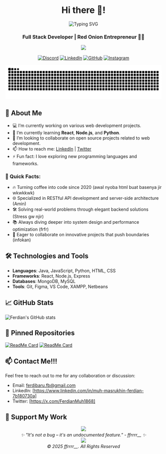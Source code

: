 <!--
# <div align="center">👋 Hi, I'm Andra! ✨👨‍💻</div>

<div align="center">
  <img src="https://media.giphy.com/media/hvRJCLFzcasrR4ia7z/giphy.gif" width="60px" />
</div>

<div align="center">
  <img src="https://readme-typing-svg.demolab.com?font=Fira+Code&pause=1000&color=6AD600&center=true&vCenter=true&width=450&lines=Backend+Developer+Extraordinaire;Software+Engineering+Student;Server-side+Architecture+Enthusiast;Always+Learning+%26+Building+New+Things;Gamers+and+Animanga+Lovers" alt="Typing SVG" />
</div> 
-->

# <div align="center"> Hi there 👋!

<div align="center">
  <img src="https://readme-typing-svg.demolab.com?font=Fira+Code&duration=1600&color=02B8F7&center=true&vCenter=true&width=450&lines=My+Name+is+Muh+Masrukhin+Ferdian;Nama+Saya+Muh+Masrukhin+Ferdian" alt="Typing SVG" />
</div>

<h3 align="center">Full Stack Developer | Red Onion Entrepreneur 👨‍💻</h3>

<div align="center">
  <img src="https://user-images.githubusercontent.com/22107794/139580686-887df369-edb8-4bc8-b607-4fbf6d7e4866.gif">

  <div align="center">
  
  [![Discord](https://img.shields.io/badge/Discord-7289DA?style=for-the-badge&logo=discord&logoColor=white)](https://discord.gg/zH4VNCQB)
  [![LinkedIn](https://img.shields.io/badge/LinkedIn-0077B5?style=for-the-badge&logo=linkedin&logoColor=white)](https://www.linkedin.com/in/muh-masrukhin-ferdian-7b180730a/)
  [![GitHub](https://img.shields.io/badge/GitHub-100000?style=for-the-badge&logo=github&logoColor=white)](https://github.com/MuhFerdian)
  [![Instagram](https://img.shields.io/badge/Instagram-E4405F?style=for-the-badge&logo=instagram&logoColor=white)](https://www.instagram.com/ffrrrr__/)
  
  </div>

  ![snake gif](https://github.com/anharsaja/anharsaja/blob/output/github-contribution-grid-snake-dark.svg)
  
  </div>
<!--
<p>
  <img align="left" src="https://github-readme-stats.vercel.app/api/top-langs/?username=anharsaja&layout=compact&theme=dracula" />
</p>
-->

## 🌟 About Me

- 💻 I’m currently working on various web development projects.
- 🌱 I’m currently learning **React**, **Node.js**, and **Python**.
- 👯 I’m looking to collaborate on open source projects related to web development.
- 📫 How to reach me: [LinkedIn](https://www.linkedin.com/in/muh-masrukhin-ferdian-7b180730a/) | [Twitter](https://twitter.com/FerdianMuh1868)
- ⚡ Fun fact: I love exploring new programming languages and frameworks.

### 🚀 Quick Facts:
- 🔥 Turning coffee into code since 2020 (awal nyoba html buat basenya jir wkwkkwk)
- 🌐 Specialized in RESTful API development and server-side architecture (Amin)
- 🛠️ Solving real-world problems through elegant backend solutions (Stress gw njir)
- 📚 Always diving deeper into system design and performance optimization (frfr)
- 🤝 Eager to collaborate on innovative projects that push boundaries (infokan)

## 🛠️ Technologies and Tools

- **Languages**: Java, JavaScript, Python, HTML, CSS
- **Frameworks**: React, Node.js, Express
- **Databases**: MongoDB, MySQL
- **Tools**: Git, Figma, VS Code, XAMPP, Netbeans

## 📈 GitHub Stats

![Ferdian's GitHub stats](https://github-readme-stats.vercel.app/api?username=MuhFerdian&show_icons=true&theme=radical)

## 📌 Pinned Repositories

[![ReadMe Card](https://github-readme-stats.vercel.app/api/pin/?username=MuhFerdian&repo=your-repo-1&theme=radical)](https://github.com/MuhFerdian/your-repo-1)
[![ReadMe Card](https://github-readme-stats.vercel.app/api/pin/?username=MuhFerdian&repo=your-repo-2&theme=radical)](https://github.com/MuhFerdian/your-repo-2)

## 📫 Contact Me!!!

Feel free to reach out to me for any collaboration or discussion:

- Email: ferdibaru.fb@gmail.com
- LinkedIn: [https://www.linkedin.com/in/muh-masrukhin-ferdian-7b180730a]
- Twitter: [https://x.com/FerdianMuh1868]

## 🎁 Support My Work

<div align="center">
  <a href="https://saweria.co/MuhFerdian">
    <img src="https://img.shields.io/badge/Saweria-FF3030?style=for-the-badge&logo=saweria&logoColor=white"/>
  </a>
</div>

<!--
<div align="center">
  <img src="https://visitor-badge.laobi.icu/badge?page_id=MuhFerdian.MuhFerdian" alt="visitors">
</div>
-->
<div align="center">
  <i>✨ "It's not a bug – it's an undocumented feature." - ffrrrr__ ✨</i>
</div>

<div align="center">
  <img src="https://i.pinimg.com/originals/a5/5f/3a/a55f3a50c3e6737c179769f973315477.gif" width="400" />
</div>

<div align="center">
  <i> © 2025 ffrrrr__. All Rights Reserved </i>
</div>

